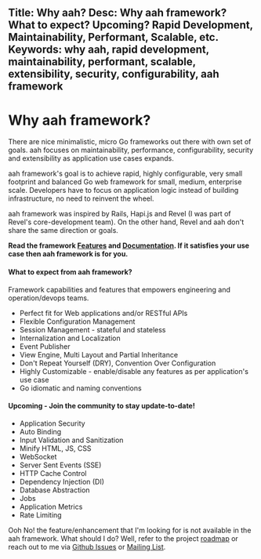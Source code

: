 Title: Why aah?
Desc: Why aah framework? What to expect? Upcoming? Rapid Development, Maintainability, Performant, Scalable, etc.
Keywords: why aah, rapid development, maintainability, performant, scalable, extensibility, security, configurability, aah framework
---
# Why aah framework?

There are nice minimalistic, micro Go frameworks out there with own set of goals. aah focuses on maintainability, performance, configurability, security and extensibility as application use cases expands.

aah framework's goal is to achieve rapid, highly configurable, very small footprint and balanced Go web framework for small, medium, enterprise scale. Developers have to focus on application logic instead of building infrastructure, no need to reinvent the wheel.

aah framework was inspired by Rails, Hapi.js and Revel (I was part of Revel's core-development team). On the other hand, Revel and aah don't share the same direction or goals.

**Read the framework [Features](/features.html) and [Documentation](https://docs.aahframework.org). If it satisfies your use case then aah framework is for you.**

#### What to expect from aah framework?
Framework capabilities and features that empowers engineering and operation/devops teams.

* Perfect fit for Web applications and/or RESTful APIs
* Flexible Configuration Management
* Session Management - stateful and stateless
* Internalization and Localization
* Event Publisher
* View Engine, Multi Layout and Partial Inheritance
* Don't Repeat Yourself (DRY), Convention Over Configuration
* Highly Customizable - enable/disable any features as per application's use case
* Go idiomatic and naming conventions

#### Upcoming - Join the community to stay update-to-date!
* Application Security
* Auto Binding
* Input Validation and Sanitization
* Minify HTML, JS, CSS
* WebSocket
* Server Sent Events (SSE)
* HTTP Cache Control
* Dependency Injection (DI)
* Database Abstraction
* Jobs
* Application Metrics
* Rate Limiting

Ooh No! the feature/enhancement that I'm looking for is not available in the aah framework. What should I do? Well, refer to the project [roadmap](https://github.com/go-aah/aah/projects/3) or reach out to me via [Github Issues](https://github.com/go-aah/aah/issues) or [Mailing List](https://groups.google.com/forum/#!forum/aahframework).
